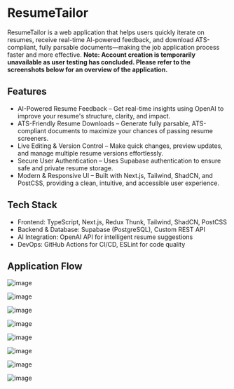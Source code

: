 # ResumeTailor
ResumeTailor is a web application that helps users quickly iterate on resumes, receive real-time AI-powered feedback, and download ATS-compliant, fully parsable documents—making the job application process faster and more effective.
**Note: Account creation is temporarily unavailable as user testing has concluded. Please refer to the screenshots below for an overview of the application.** 

## Features
- AI-Powered Resume Feedback – Get real-time insights using OpenAI to improve your resume's structure, clarity, and impact.
- ATS-Friendly Resume Downloads – Generate fully parsable, ATS-compliant documents to maximize your chances of passing resume screeners.
- Live Editing & Version Control – Make quick changes, preview updates, and manage multiple resume versions effortlessly.
- Secure User Authentication – Uses Supabase authentication to ensure safe and private resume storage.
- Modern & Responsive UI – Built with Next.js, Tailwind, ShadCN, and PostCSS, providing a clean, intuitive, and accessible user experience.

## Tech Stack
- Frontend: TypeScript, Next.js, Redux Thunk, Tailwind, ShadCN, PostCSS
- Backend & Database: Supabase (PostgreSQL), Custom REST API
- AI Integration: OpenAI API for intelligent resume suggestions
- DevOps: GitHub Actions for CI/CD, ESLint for code quality

## Application Flow

![image](https://github.com/user-attachments/assets/b3401a4e-5b64-41f8-a166-ac3d4adb715e)

![image](https://github.com/user-attachments/assets/de91e1db-179f-4c17-8a7c-934722f90e40)

![image](https://github.com/user-attachments/assets/1bbd1834-00b8-463d-abd4-1f211d15945f)

![image](https://github.com/user-attachments/assets/e45ce750-12ac-403f-b671-d5e278f761be)

![image](https://github.com/user-attachments/assets/c472b4bf-7721-48db-9b76-0532ff8055c3)

![image](https://github.com/user-attachments/assets/ae209361-1255-4b4e-b7a7-bb5ef65131fd)

![image](https://github.com/user-attachments/assets/470c20fe-e3b8-4b4d-a3ba-9ecc9b4c6da3)

![image](https://github.com/user-attachments/assets/4f9b9718-ec95-4c75-9c71-f8621c967af5)
